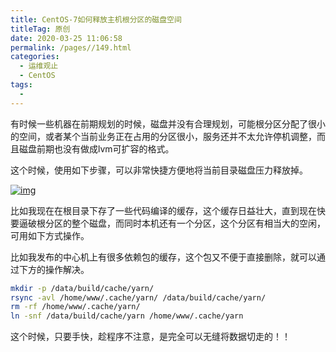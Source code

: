 ```yaml
---
title: CentOS-7如何释放主机根分区的磁盘空间
titleTag: 原创
date: 2020-03-25 11:06:58
permalink: /pages//149.html
categories:
  - 运维观止
  - CentOS
tags:
  - 
---
```


有时候一些机器在前期规划的时候，磁盘并没有合理规划，可能根分区分配了很小的空间，或者某个当前业务正在占用的分区很小，服务还并不太允许停机调整，而且磁盘前期也没有做成lvm可扩容的格式。

这个时候，使用如下步骤，可以非常快捷方便地将当前目录磁盘压力释放掉。

[![img](http://t.eryajf.net/imgs/2021/09/31a4e0cc9827ce7c.jpg)](http://t.eryajf.net/imgs/2021/09/31a4e0cc9827ce7c.jpg)

比如我现在在根目录下存了一些代码编译的缓存，这个缓存日益壮大，直到现在快要逼破根分区的整个磁盘，而同时本机还有一个分区，这个分区有相当大的空闲，可用如下方式操作。

比如我发布的中心机上有很多依赖包的缓存，这个包又不便于直接删除，就可以通过下方的操作解决。

```sh
mkdir -p /data/build/cache/yarn/
rsync -avl /home/www/.cache/yarn/ /data/build/cache/yarn/
rm -rf /home/www/.cache/yarn/
ln -snf /data/build/cache/yarn /home/www/.cache/yarn
```

这个时候，只要手快，趁程序不注意，是完全可以无缝将数据切走的！！
